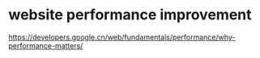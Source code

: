 # website performance improvement 
<https://developers.google.cn/web/fundamentals/performance/why-performance-matters/>